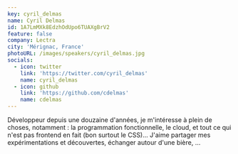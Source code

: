 ```yaml
---
key: cyril_delmas
name: Cyril Delmas
id: 1A7LmMXk8EdzhOdUpo6TUAXgBrV2
feature: false
company: Lectra
city: 'Mérignac, France'
photoURL: /images/speakers/cyril_delmas.jpg
socials:
  - icon: twitter
    link: 'https://twitter.com/cyril_delmas'
    name: cyril_delmas
  - icon: github
    link: 'https://github.com/cdelmas'
    name: cdelmas
---
```

Développeur depuis une douzaine d'années, je m'intéresse à plein de choses, notamment : la programmation fonctionnelle, le cloud, et tout ce qui n'est pas frontend en fait (bon surtout le CSS)... J'aime partager mes expérimentations et découvertes, échanger autour d'une bière, ...